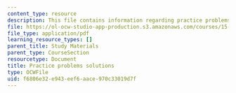 ```yaml
---
content_type: resource
description: This file contains information regarding practice problems solutions.
file: https://ol-ocw-studio-app-production.s3.amazonaws.com/courses/15-053-optimization-methods-in-management-science-spring-2013/f6806e32e943eef6aace970c33019d7f_MIT15_053S13_pspracticesol.pdf
file_type: application/pdf
learning_resource_types: []
parent_title: Study Materials
parent_type: CourseSection
resourcetype: Document
title: Practice problems solutions
type: OCWFile
uid: f6806e32-e943-eef6-aace-970c33019d7f
---
```

